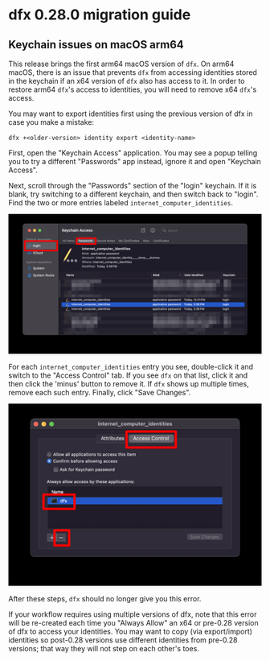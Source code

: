 # dfx 0.28.0 migration guide

## Keychain issues on macOS arm64

This release brings the first arm64 macOS version of `dfx`. On arm64 macOS, there is an issue that prevents `dfx` from accessing identities stored in the keychain if an x64 version of `dfx` also has access to it. In order to restore arm64 `dfx`'s access to identities, you will need to remove x64 `dfx`'s access.

You may want to export identities first using the previous version of dfx in case you make a mistake:

```
dfx +<older-version> identity export <identity-name>
```

First, open the "Keychain Access" application. You may see a popup telling you to try a different "Passwords" app instead, ignore it and open "Keychain Access".

Next, scroll through the "Passwords" section of the "login" keychain. If it is blank, try switching to a different keychain, and then switch back to "login". Find the two or more entries labeled `internet_computer_identities`.

![The Keychain Access app, on the passwords screen of the login keychain with an IC identity highlighted](images/dfx-0.28.0-keychain_access.png)

For each `internet_computer_identities` entry you see, double-click it and switch to the "Access Control" tab. If you see `dfx` on that list, click it and then click the 'minus' button to remove it. If `dfx` shows up multiple times, remove each such entry. Finally, click "Save Changes".

![A properties window for an individual password, showing the dfx entry on the Access Control screen.](images/dfx-0.28.0-keychain_access_focused.png)

After these steps, `dfx` should no longer give you this error.

If your workflow requires using multiple versions of dfx, note that this error will be re-created each time you "Always Allow" an x64 or pre-0.28 version of dfx to access your identities. You may want to copy (via export/import) identities so post-0.28 versions use different identities from pre-0.28 versions; that way they will not step on each other's toes.
